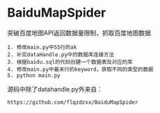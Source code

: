 # BaiduMapSpider

突破百度地图API返回数据量限制，抓取百度地图数据

    1. 修改main.py中55行的ak
    2. 补完dataHandle.py中的数据库连接方法
    3. 根据baidu.sql的代码创建一个数据表及对应的库
    4. 修改main.py中最末行的keyword，获取不同的类型的数据
    5. python main.py

源码中除了datahandle.py外来自：

    https://github.com/flqzdzxx/BaiduMapSpider
